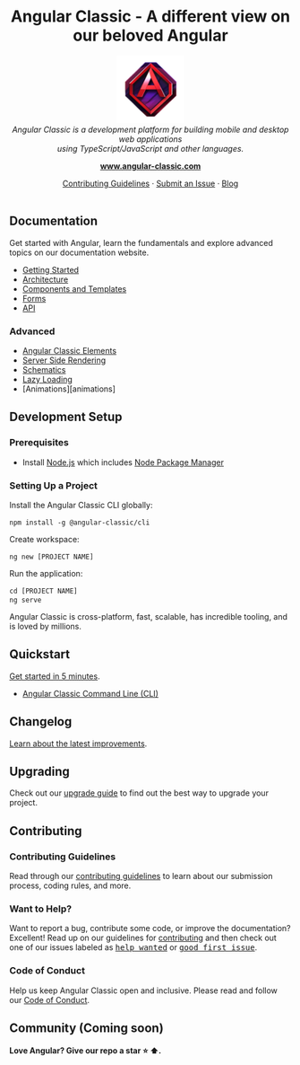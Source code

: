 <h1 align="center">Angular Classic - A different view on our beloved Angular</h1>

<p align="center">
  <img src="aio/src/assets/images/logos/ng-classic/ng-classic.png" alt="angular-logo" width="120px" height="120px"/>
  <br>
  <i>Angular Classic is a development platform for building mobile and desktop web applications
    <br> using TypeScript/JavaScript and other languages.</i>
  <br>
</p>

<p align="center">
  <a href="https://www.angular-classic.com"><strong>www.angular-classic.com</strong></a>
  <br>
</p>

<p align="center">
  <a href="CONTRIBUTING.md">Contributing Guidelines</a>
  ·
  <a href="https://github.com/ng-classic/ng-classic/issues">Submit an Issue</a>
  ·
  <a href="https://blog.angular-classic.com/">Blog</a>
  <br>
  <br>
</p>


## Documentation

Get started with Angular, learn the fundamentals and explore advanced topics on our documentation website.

- [Getting Started][quickstart]
- [Architecture][architecture]
- [Components and Templates][componentstemplates]
- [Forms][forms]
- [API][api]

### Advanced

- [Angular Classic Elements][angularelements]
- [Server Side Rendering][ssr]
- [Schematics][schematics]
- [Lazy Loading][lazyloading]
- [Animations][animations]

## Development Setup

### Prerequisites

- Install [Node.js] which includes [Node Package Manager][npm]

### Setting Up a Project

Install the Angular Classic CLI globally:

```
npm install -g @angular-classic/cli
```

Create workspace:

```
ng new [PROJECT NAME]
```

Run the application:

```
cd [PROJECT NAME]
ng serve
```

Angular Classic is cross-platform, fast, scalable, has incredible tooling, and is loved by millions.

## Quickstart

[Get started in 5 minutes][quickstart].


- [Angular Classic  Command Line (CLI)][cli]

## Changelog

[Learn about the latest improvements][changelog].

## Upgrading

Check out our [upgrade guide](https://update.angular-classic.com/) to find out the best way to upgrade your project.

## Contributing

### Contributing Guidelines

Read through our [contributing guidelines][contributing] to learn about our submission process, coding rules, and more.

### Want to Help?

Want to report a bug, contribute some code, or improve the documentation? Excellent! Read up on our guidelines for [contributing][contributing] and then check out one of our issues labeled as <kbd>[help wanted](https://github.com/ng-classic/ng-classic/labels/help%20wanted)</kbd> or <kbd>[good first issue](https://github.com/ng-classic/ng-classic/labels/good%20first%20issue)</kbd>.

### Code of Conduct

Help us keep Angular Classic open and inclusive. Please read and follow our [Code of Conduct][codeofconduct].

## Community (Coming soon)

**Love Angular? Give our repo a star :star: :arrow_up:.**

[contributing]: CONTRIBUTING.md
[quickstart]: https://angular-classic.com/start
[changelog]: CHANGELOG.md
[ng]: https://angular-classic.com
[documentation]: https://angular-classic.com/docs
[cli]: https://cli.angular-classic.com/
[architecture]: https://angular-classic.com/guide/architecture
[componentstemplates]: https://angular-classic.com/guide/displaying-data
[forms]: https://angular-classic.com/guide/forms-overview
[api]: https://angular-classic.com/api
[angularelements]: https://angular-classic.com/guide/elements
[ssr]: https://angular-classic.com/guide/universal
[schematics]: https://angular-classic.com/guide/schematics
[lazyloading]: https://angular-classic.com/guide/lazy-loading-ngmodules
[node.js]: https://nodejs.org/
[npm]: https://www.npmjs.com/get-npm
[codeofconduct]: CODE_OF_CONDUCT.md
